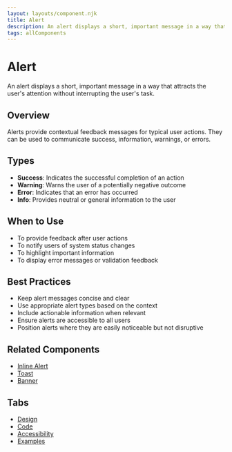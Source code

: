 ```yaml
---
layout: layouts/component.njk
title: Alert
description: An alert displays a short, important message in a way that attracts the user's attention without interrupting the user's task.
tags: allComponents
---
```


# Alert

An alert displays a short, important message in a way that attracts the user's attention without interrupting the user's task.

## Overview

Alerts provide contextual feedback messages for typical user actions. They can be used to communicate success, information, warnings, or errors.

## Types

- **Success**: Indicates the successful completion of an action
- **Warning**: Warns the user of a potentially negative outcome
- **Error**: Indicates that an error has occurred
- **Info**: Provides neutral or general information to the user

## When to Use

- To provide feedback after user actions
- To notify users of system status changes
- To highlight important information
- To display error messages or validation feedback

## Best Practices

- Keep alert messages concise and clear
- Use appropriate alert types based on the context
- Include actionable information when relevant
- Ensure alerts are accessible to all users
- Position alerts where they are easily noticeable but not disruptive

## Related Components

- [Inline Alert](/components/all/inline-alert/)
- [Toast](/components/feedback/toast/)
- [Banner](/components/feedback/banner/)

## Tabs

- [Design](design/)
- [Code](code/)
- [Accessibility](accessibility/)
- [Examples](examples/)